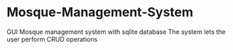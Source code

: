 # Mosque-Management-System
GUI Mosque management system with sqlite database
The system lets the user perform CRUD operations
